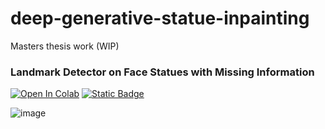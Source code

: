 # deep-generative-statue-inpainting
Masters thesis work (WIP)


### Landmark Detector on Face Statues with Missing Information

[![Open In Colab](https://colab.research.google.com/assets/colab-badge.svg)](https://colab.research.google.com/drive/12qxhFkJNdX8NbPESIDt_rnJurcsGvUW8?usp=sharing)
[![Static Badge](https://img.shields.io/badge/view_.ipynb-code-blue)](https://colab.research.google.com/drive/12qxhFkJNdX8NbPESIDt_rnJurcsGvUW8?usp=sharing)




![image](https://github.com/luismontanaresm/deep-generative-statue-inpainting/assets/38935393/96de7eb4-3bec-48ca-aeed-08294bc85f8e)

